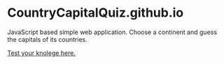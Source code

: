# CountryCapitalQuiz.github.io
JavaScript based simple web application.
Choose a continent and guess the capitals of its countries.

[Test your knolege here.](https://countrycapitalquiz.github.io/)

